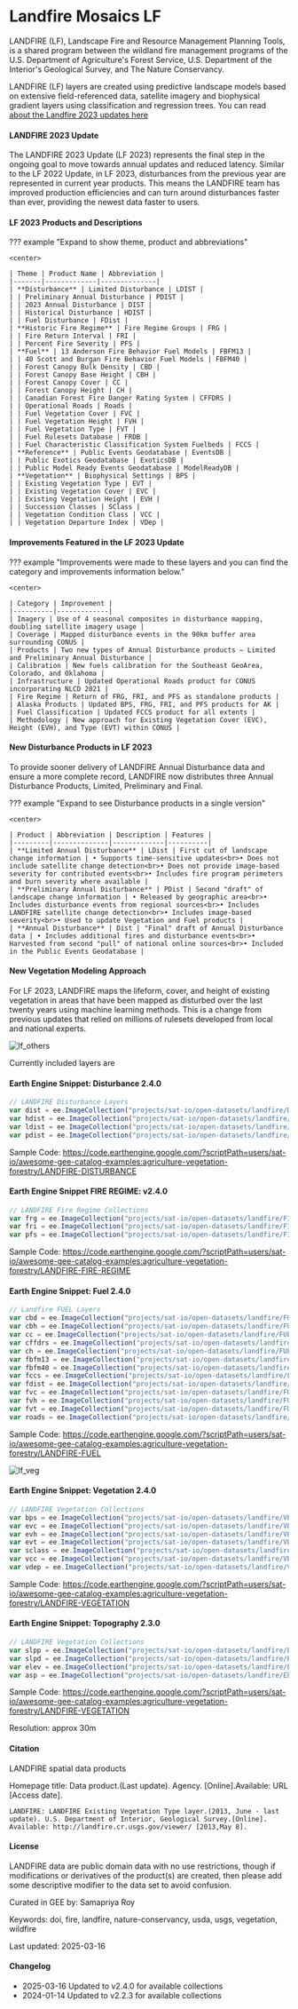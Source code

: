 # Landfire Mosaics LF

LANDFIRE (LF), Landscape Fire and Resource Management Planning Tools, is a shared program between the wildland fire management programs of the U.S. Department of Agriculture's Forest Service, U.S. Department of the Interior's Geological Survey, and The Nature Conservancy.

LANDFIRE (LF) layers are created using predictive landscape models based on extensive field-referenced data, satellite imagery and biophysical gradient layers using classification and regression trees. You can read [about the Landfire 2023 updates here](https://landfire.gov/data/lf2023)

#### LANDFIRE 2023 Update

The LANDFIRE 2023 Update (LF 2023) represents the final step in the ongoing goal to move towards annual updates and reduced latency. Similar to the LF 2022 Update, in LF 2023, disturbances from the previous year are represented in current year products. This means the LANDFIRE team has improved production efficiencies and can turn around disturbances faster than ever, providing the newest data faster to users.

#### LF 2023 Products and Descriptions

??? example "Expand to show theme, product and abbreviations"

    <center>

    | Theme | Product Name | Abbreviation |
    |-------|-------------|--------------|
    | **Disturbance** | Limited Disturbance | LDIST |
    | | Preliminary Annual Disturbance | PDIST |
    | | 2023 Annual Disturbance | DIST |
    | | Historical Disturbance | HDIST |
    | | Fuel Disturbance | FDist |
    | **Historic Fire Regime** | Fire Regime Groups | FRG |
    | | Fire Return Interval | FRI |
    | | Percent Fire Severity | PFS |
    | **Fuel** | 13 Anderson Fire Behavior Fuel Models | FBFM13 |
    | | 40 Scott and Burgan Fire Behavior Fuel Models | FBFM40 |
    | | Forest Canopy Bulk Density | CBD |
    | | Forest Canopy Base Height | CBH |
    | | Forest Canopy Cover | CC |
    | | Forest Canopy Height | CH |
    | | Canadian Forest Fire Danger Rating System | CFFDRS |
    | | Operational Roads | Roads |
    | | Fuel Vegetation Cover | FVC |
    | | Fuel Vegetation Height | FVH |
    | | Fuel Vegetation Type | FVT |
    | | Fuel Rulesets Database | FRDB |
    | | Fuel Characteristic Classification System Fuelbeds | FCCS |
    | **Reference** | Public Events Geodatabase | EventsDB |
    | | Public Exotics Geodatabase | ExoticsDB |
    | | Public Model Ready Events Geodatabase | ModelReadyDB |
    | **Vegetation** | Biophysical Settings | BPS |
    | | Existing Vegetation Type | EVT |
    | | Existing Vegetation Cover | EVC |
    | | Existing Vegetation Height | EVH |
    | | Succession Classes | SClass |
    | | Vegetation Condition Class | VCC |
    | | Vegetation Departure Index | VDep |

#### Improvements Featured in the LF 2023 Update

??? example "Improvements were made to these layers and you can find the category and improvements information below."

    <center>

    | Category | Improvement |
    |----------|-------------|
    | Imagery | Use of 4 seasonal composites in disturbance mapping, doubling satellite imagery usage |
    | Coverage | Mapped disturbance events in the 90km buffer area surrounding CONUS |
    | Products | Two new types of Annual Disturbance products – Limited and Preliminary Annual Disturbance |
    | Calibration | New fuels calibration for the Southeast GeoArea, Colorado, and Oklahoma |
    | Infrastructure | Updated Operational Roads product for CONUS incorporating NLCD 2021 |
    | Fire Regime | Return of FRG, FRI, and PFS as standalone products |
    | Alaska Products | Updated BPS, FRG, FRI, and PFS products for AK |
    | Fuel Classification | Updated FCCS product for all extents |
    | Methodology | New approach for Existing Vegetation Cover (EVC), Height (EVH), and Type (EVT) within CONUS |

#### New Disturbance Products in LF 2023

To provide sooner delivery of LANDFIRE Annual Disturbance data and ensure a more complete record, LANDFIRE now distributes three Annual Disturbance Products, Limited, Preliminary and Final.

??? example "Expand to see Disturbance products in a single version"

    <center>

    | Product | Abbreviation | Description | Features |
    |---------|--------------|-------------|----------|
    | **Limited Annual Disturbance** | LDist | First cut of landscape change information | • Supports time-sensitive updates<br>• Does not include satellite change detection<br>• Does not provide image-based severity for contributed events<br>• Includes fire program perimeters and burn severity where available |
    | **Preliminary Annual Disturbance** | PDist | Second "draft" of landscape change information | • Released by geographic area<br>• Includes disturbance events from regional sources<br>• Includes LANDFIRE satellite change detection<br>• Includes image-based severity<br>• Used to update Vegetation and Fuel products |
    | **Annual Disturbance** | Dist | "Final" draft of Annual Disturbance data | • Includes additional fires and disturbance events<br>• Harvested from second "pull" of national online sources<br>• Included in the Public Events Geodatabase |

#### New Vegetation Modeling Approach

For LF 2023, LANDFIRE maps the lifeform, cover, and height of existing vegetation in areas that have been mapped as disturbed over the last twenty years using machine learning methods. This is a change from previous updates that relied on millions of rulesets developed from local and national experts.


![lf_others](https://user-images.githubusercontent.com/6677629/115133292-bc866080-9fcc-11eb-9cd1-286a46c67ad4.gif)

Currently included layers are

#### Earth Engine Snippet: Disturbance 2.4.0

```js
// LANDFIRE Disturbance Layers
var dist = ee.ImageCollection("projects/sat-io/open-datasets/landfire/DISTURBANCE/DIST");
var hdist = ee.ImageCollection("projects/sat-io/open-datasets/landfire/DISTURBANCE/HDIST");
var ldist = ee.ImageCollection("projects/sat-io/open-datasets/landfire/DISTURBANCE/LDIST");
var pdist = ee.ImageCollection("projects/sat-io/open-datasets/landfire/DISTURBANCE/PDIST");

```

Sample Code: https://code.earthengine.google.com/?scriptPath=users/sat-io/awesome-gee-catalog-examples:agriculture-vegetation-forestry/LANDFIRE-DISTURBANCE

#### Earth Engine Snippet FIRE REGIME:  v2.4.0

```js
// LANDFIRE Fire Regime Collections
var frg = ee.ImageCollection("projects/sat-io/open-datasets/landfire/FIRE-REGIME/FRG");
var fri = ee.ImageCollection("projects/sat-io/open-datasets/landfire/FIRE-REGIME/FRI");
var pfs = ee.ImageCollection("projects/sat-io/open-datasets/landfire/FIRE-REGIME/PFS");
```

Sample Code: https://code.earthengine.google.com/?scriptPath=users/sat-io/awesome-gee-catalog-examples:agriculture-vegetation-forestry/LANDFIRE-FIRE-REGIME


#### Earth Engine Snippet: Fuel 2.4.0

```js
// Landfire FUEL Layers
var cbd = ee.ImageCollection("projects/sat-io/open-datasets/landfire/FUEL/CBD");
var cbh = ee.ImageCollection("projects/sat-io/open-datasets/landfire/FUEL/CBH");
var cc = ee.ImageCollection("projects/sat-io/open-datasets/landfire/FUEL/CC");
var cffdrs = ee.ImageCollection("projects/sat-io/open-datasets/landfire/FUEL/CFFDRS");
var ch = ee.ImageCollection("projects/sat-io/open-datasets/landfire/FUEL/CH");
var fbfm13 = ee.ImageCollection("projects/sat-io/open-datasets/landfire/FUEL/FBFM13");
var fbfm40 = ee.ImageCollection("projects/sat-io/open-datasets/landfire/FUEL/FBFM40");
var fccs = ee.ImageCollection("projects/sat-io/open-datasets/landfire/FUEL/FCCS");
var fdist = ee.ImageCollection("projects/sat-io/open-datasets/landfire/FUEL/FDIST");
var fvc = ee.ImageCollection("projects/sat-io/open-datasets/landfire/FUEL/FVC");
var fvh = ee.ImageCollection("projects/sat-io/open-datasets/landfire/FUEL/FVH");
var fvt = ee.ImageCollection("projects/sat-io/open-datasets/landfire/FUEL/FVT");
var roads = ee.ImageCollection("projects/sat-io/open-datasets/landfire/FUEL/ROADS");
```

Sample Code: https://code.earthengine.google.com/?scriptPath=users/sat-io/awesome-gee-catalog-examples:agriculture-vegetation-forestry/LANDFIRE-FUEL

![lf_veg](https://user-images.githubusercontent.com/6677629/115133326-e3449700-9fcc-11eb-81bf-450c622ca166.gif)

#### Earth Engine Snippet: Vegetation 2.4.0

```js
// LANDFIRE Vegetation Collections
var bps = ee.ImageCollection("projects/sat-io/open-datasets/landfire/VEGETATION/BPS");
var evc = ee.ImageCollection("projects/sat-io/open-datasets/landfire/VEGETATION/EVC");
var evh = ee.ImageCollection("projects/sat-io/open-datasets/landfire/VEGETATION/EVH");
var evt = ee.ImageCollection("projects/sat-io/open-datasets/landfire/VEGETATION/EVT");
var sclass = ee.ImageCollection("projects/sat-io/open-datasets/landfire/VEGETATION/SCLASS");
var vcc = ee.ImageCollection("projects/sat-io/open-datasets/landfire/VEGETATION/VCC");
var vdep = ee.ImageCollection("projects/sat-io/open-datasets/landfire/VEGETATION/VDEP");
```


Sample Code: https://code.earthengine.google.com/?scriptPath=users/sat-io/awesome-gee-catalog-examples:agriculture-vegetation-forestry/LANDFIRE-VEGETATION

#### Earth Engine Snippet: Topography 2.3.0

```js
// LANDFIRE Vegetation Collections
var slpp = ee.ImageCollection("projects/sat-io/open-datasets/landfire/ELEVATION/SLPP");
var slpd = ee.ImageCollection("projects/sat-io/open-datasets/landfire/ELEVATION/SLPD");
var elev = ee.ImageCollection("projects/sat-io/open-datasets/landfire/ELEVATION/ELEV");
var asp = ee.ImageCollection("projects/sat-io/open-datasets/landfire/ELEVATION/ASP");
```

Sample Code: https://code.earthengine.google.com/?scriptPath=users/sat-io/awesome-gee-catalog-examples:agriculture-vegetation-forestry/LANDFIRE-VEGETATION


Resolution:
approx 30m

#### Citation
LANDFIRE spatial data products

Homepage title: Data product.(Last update). Agency. [Online].Available: URL [Access date].

```
LANDFIRE: LANDFIRE Existing Vegetation Type layer.(2013, June - last update). U.S. Department of Interior, Geological Survey.[Online]. Available: http://landfire.cr.usgs.gov/viewer/ [2013,May 8].
```

#### License
LANDFIRE data are public domain data with no use restrictions, though if modifications or derivatives of the product(s) are created, then please add some descriptive modifier to the data set to avoid confusion.

Curated in GEE by: Samapriya Roy

Keywords: doi, fire, landfire, nature-conservancy, usda, usgs, vegetation, wildfire

Last updated: 2025-03-16

#### Changelog

* 2025-03-16 Updated to v2.4.0 for available collections
* 2024-01-14 Updated to v2.2.3 for available collections
